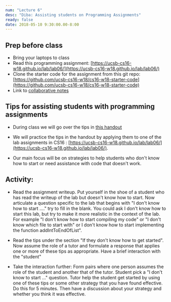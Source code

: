 ```yaml
---
num: "Lecture 6"
desc: "Diba: Assisting students on Programming Assignments"
ready: false
date: 2018-05-10 9:30:00.00-8:00
---
```



## Prep before class

* Bring your laptops to class
* Read this programming assignment: [https://ucsb-cs16-w18.github.io/lab/lab06/](https://ucsb-cs16-w18.github.io/lab/lab06/)
* Clone the starter code for the assignment from this git repo: [https://github.com/ucsb-cs16-w18/cs16-w18-starter-code](https://github.com/ucsb-cs16-w18/cs16-w18-starter-code)
* Link to [collaborative notes](https://docs.google.com/document/d/105r76luP6qwW_AKhCZPeVL7nQjCd2Ctoe4-nAytR-mk/edit?usp=sharing)

## Tips for assisting students with programming assignments

* During class we will go over the tips in [this handout](http://csteachingtips.org/tips-for-tutors)

* We will practice the tips in the handout by applying them to one of the lab assignments in CS16 : [https://ucsb-cs16-w18.github.io/lab/lab06/](https://ucsb-cs16-w18.github.io/lab/lab06/). 

* Our main focus will be on strategies to help students who don't know how to start or need assistance with code that doesn't work. 

## Activity: 

* Read the assignment writeup. Put yourself in the shoe of a student who has read the writeup of the lab but doesn't know how to start. Now articulate a question specific to the lab that begins with "I don't know how to start ...." try to fill in the blank.  You could ask I don't know how to start this lab, but try to make it more realistic in the context of the lab. For example "I don't know how to start compiling my code" or "I don't know which file to start with" or I don't know how to start implementing the function addIntToEndOfList". 

* Read the tips under the section "If they don't know how to get started". Now assume the role of a tutor and formulate a response that applies one or more of these tips as appropriate. Have a brief interaction with the "student" 

* Take the interaction further: Form pairs where one person assumes the role of the student and another that of the tutor. Student pick a "I don't know to start ..." question. Tutor help the student get started by using one of these tips or some other strategy that you have found effective. Do this for 5 minutes. Then have a discussion about your strategy and whether you think it was effective.


 




